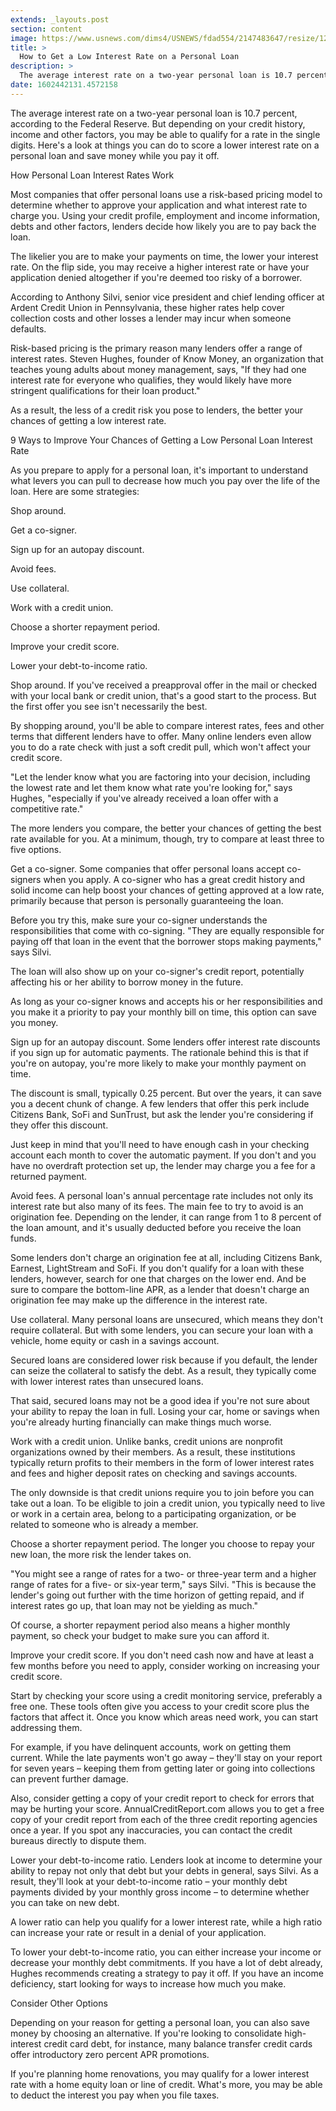 ```yaml
--- 
extends: _layouts.post 
section: content 
image: https://www.usnews.com/dims4/USNEWS/fdad554/2147483647/resize/1200x%3E/quality/85/?url=http%3A%2F%2Fmedia.beam.usnews.com%2F35%2F3c%2F71897153440d94e88031cfb7ef8c%2F190228-loanlender-stock.jpg 
title: > 
  How to Get a Low Interest Rate on a Personal Loan 
description: > 
  The average interest rate on a two-year personal loan is 10.7 percent, according to the Federal Reserve.Here's a look at things you can do to score a lower interest rate on a personal loan and save money while you pay it off.How Personal Loan Interest Rates WorkMost companies that offer personal loans use a risk-based pricing model to determine whether to approve your application and what interest rate to charge you.9 Ways to Improve Your Chances of Getting a Low Personal Loan Interest RateAs you prepare to apply for a personal loan, it's important to understand what levers you can pull to decrease how much you pay over the life of the loan.A personal loan's annual percentage rate includes not only its interest rate but also many of its fees. 
date: 1602442131.4572158 
--- 
```

The average interest rate on a two-year personal loan is 10.7 percent, according to the Federal Reserve. But depending on your credit history, income and other factors, you may be able to qualify for a rate in the single digits. Here's a look at things you can do to score a lower interest rate on a personal loan and save money while you pay it off.

How Personal Loan Interest Rates Work

Most companies that offer personal loans use a risk-based pricing model to determine whether to approve your application and what interest rate to charge you. Using your credit profile, employment and income information, debts and other factors, lenders decide how likely you are to pay back the loan.

The likelier you are to make your payments on time, the lower your interest rate. On the flip side, you may receive a higher interest rate or have your application denied altogether if you're deemed too risky of a borrower.

According to Anthony Silvi, senior vice president and chief lending officer at Ardent Credit Union in Pennsylvania, these higher rates help cover collection costs and other losses a lender may incur when someone defaults.

Risk-based pricing is the primary reason many lenders offer a range of interest rates. Steven Hughes, founder of Know Money, an organization that teaches young adults about money management, says, "If they had one interest rate for everyone who qualifies, they would likely have more stringent qualifications for their loan product."

As a result, the less of a credit risk you pose to lenders, the better your chances of getting a low interest rate.



9 Ways to Improve Your Chances of Getting a Low Personal Loan Interest Rate

As you prepare to apply for a personal loan, it's important to understand what levers you can pull to decrease how much you pay over the life of the loan. Here are some strategies:

Shop around.

Get a co-signer.

Sign up for an autopay discount.

Avoid fees.

Use collateral.

Work with a credit union.

Choose a shorter repayment period.

Improve your credit score.

Lower your debt-to-income ratio.

Shop around. If you've received a preapproval offer in the mail or checked with your local bank or credit union, that's a good start to the process. But the first offer you see isn't necessarily the best.

By shopping around, you'll be able to compare interest rates, fees and other terms that different lenders have to offer. Many online lenders even allow you to do a rate check with just a soft credit pull, which won't affect your credit score.

"Let the lender know what you are factoring into your decision, including the lowest rate and let them know what rate you're looking for," says Hughes, "especially if you've already received a loan offer with a competitive rate."

The more lenders you compare, the better your chances of getting the best rate available for you. At a minimum, though, try to compare at least three to five options.

Get a co-signer. Some companies that offer personal loans accept co-signers when you apply. A co-signer who has a great credit history and solid income can help boost your chances of getting approved at a low rate, primarily because that person is personally guaranteeing the loan.

Before you try this, make sure your co-signer understands the responsibilities that come with co-signing. "They are equally responsible for paying off that loan in the event that the borrower stops making payments," says Silvi.

The loan will also show up on your co-signer's credit report, potentially affecting his or her ability to borrow money in the future.

As long as your co-signer knows and accepts his or her responsibilities and you make it a priority to pay your monthly bill on time, this option can save you money.

Sign up for an autopay discount. Some lenders offer interest rate discounts if you sign up for automatic payments. The rationale behind this is that if you're on autopay, you're more likely to make your monthly payment on time.

The discount is small, typically 0.25 percent. But over the years, it can save you a decent chunk of change. A few lenders that offer this perk include Citizens Bank, SoFi and SunTrust, but ask the lender you're considering if they offer this discount.

Just keep in mind that you'll need to have enough cash in your checking account each month to cover the automatic payment. If you don't and you have no overdraft protection set up, the lender may charge you a fee for a returned payment.

Avoid fees. A personal loan's annual percentage rate includes not only its interest rate but also many of its fees. The main fee to try to avoid is an origination fee. Depending on the lender, it can range from 1 to 8 percent of the loan amount, and it's usually deducted before you receive the loan funds.

Some lenders don't charge an origination fee at all, including Citizens Bank, Earnest, LightStream and SoFi. If you don't qualify for a loan with these lenders, however, search for one that charges on the lower end. And be sure to compare the bottom-line APR, as a lender that doesn't charge an origination fee may make up the difference in the interest rate.

Use collateral. Many personal loans are unsecured, which means they don't require collateral. But with some lenders, you can secure your loan with a vehicle, home equity or cash in a savings account.

Secured loans are considered lower risk because if you default, the lender can seize the collateral to satisfy the debt. As a result, they typically come with lower interest rates than unsecured loans.

That said, secured loans may not be a good idea if you're not sure about your ability to repay the loan in full. Losing your car, home or savings when you're already hurting financially can make things much worse.

Work with a credit union. Unlike banks, credit unions are nonprofit organizations owned by their members. As a result, these institutions typically return profits to their members in the form of lower interest rates and fees and higher deposit rates on checking and savings accounts.

The only downside is that credit unions require you to join before you can take out a loan. To be eligible to join a credit union, you typically need to live or work in a certain area, belong to a participating organization, or be related to someone who is already a member.

Choose a shorter repayment period. The longer you choose to repay your new loan, the more risk the lender takes on.

"You might see a range of rates for a two- or three-year term and a higher range of rates for a five- or six-year term," says Silvi. "This is because the lender's going out further with the time horizon of getting repaid, and if interest rates go up, that loan may not be yielding as much."

Of course, a shorter repayment period also means a higher monthly payment, so check your budget to make sure you can afford it.

Improve your credit score. If you don't need cash now and have at least a few months before you need to apply, consider working on increasing your credit score.

Start by checking your score using a credit monitoring service, preferably a free one. These tools often give you access to your credit score plus the factors that affect it. Once you know which areas need work, you can start addressing them.

For example, if you have delinquent accounts, work on getting them current. While the late payments won't go away – they'll stay on your report for seven years – keeping them from getting later or going into collections can prevent further damage.

Also, consider getting a copy of your credit report to check for errors that may be hurting your score. AnnualCreditReport.com allows you to get a free copy of your credit report from each of the three credit reporting agencies once a year. If you spot any inaccuracies, you can contact the credit bureaus directly to dispute them.

Lower your debt-to-income ratio. Lenders look at income to determine your ability to repay not only that debt but your debts in general, says Silvi. As a result, they'll look at your debt-to-income ratio – your monthly debt payments divided by your monthly gross income – to determine whether you can take on new debt.

A lower ratio can help you qualify for a lower interest rate, while a high ratio can increase your rate or result in a denial of your application.

To lower your debt-to-income ratio, you can either increase your income or decrease your monthly debt commitments. If you have a lot of debt already, Hughes recommends creating a strategy to pay it off. If you have an income deficiency, start looking for ways to increase how much you make.

Consider Other Options

Depending on your reason for getting a personal loan, you can also save money by choosing an alternative. If you're looking to consolidate high-interest credit card debt, for instance, many balance transfer credit cards offer introductory zero percent APR promotions.

If you're planning home renovations, you may qualify for a lower interest rate with a home equity loan or line of credit. What's more, you may be able to deduct the interest you pay when you file taxes.